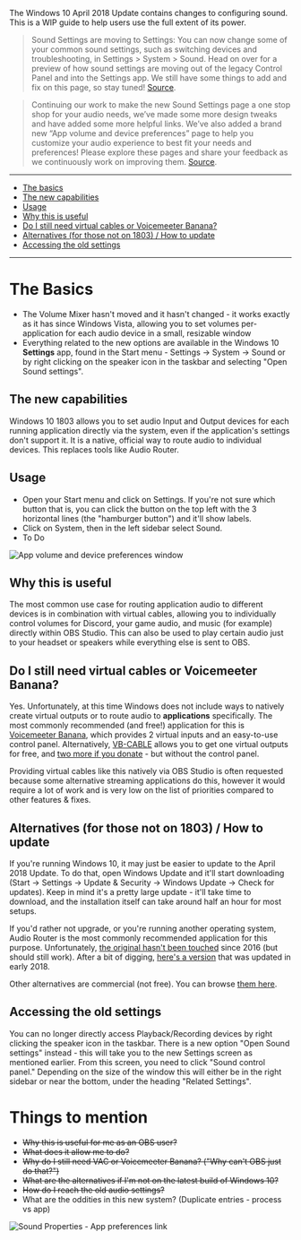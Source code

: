 The Windows 10 April 2018 Update contains changes to configuring sound. This is a WIP guide to help users use the full extent of its power.

> Sound Settings are moving to Settings: You can now change some of your common sound settings, such as switching devices and troubleshooting, in Settings > System > Sound. Head on over for a preview of how sound settings are moving out of the legacy Control Panel and into the Settings app. We still have some things to add and fix on this page, so stay tuned! [Source](https://blogs.windows.com/windowsexperience/2017/11/08/announcing-windows-10-insider-preview-build-17035-pc/#fAGsyK2Z5rg88zRD.97).

> Continuing our work to make the new Sound Settings page a one stop shop for your audio needs, we’ve made some more design tweaks and have added some more helpful links. We’ve also added a brand new “App volume and device preferences” page to help you customize your audio experience to best fit your needs and preferences! Please explore these pages and share your feedback as we continuously work on improving them. [Source](https://blogs.windows.com/windowsexperience/2018/01/11/announcing-windows-10-insider-preview-build-17074-pc/#775SUx07GWhZqywu.97).

***

 - [The basics](#the-basics)
 - [The new capabilities](#the-new-capabilities)
 - [Usage](#usage)
 - [Why this is useful](#why-this-is-useful)
 - [Do I still need virtual cables or Voicemeeter Banana?](#do-i-still-need-virtual-cables-or-voicemeeter-banana)
 - [Alternatives (for those not on 1803) / How to update](#alternatives-for-those-not-on-1803--how-to-update)
 - [Accessing the old settings](#accessing-the-old-settings)

***

# The Basics

* The Volume Mixer hasn't moved and it hasn't changed - it works exactly as it has since Windows Vista, allowing you to set volumes per-application for each audio device in a small, resizable window
* Everything related to the new options are available in the Windows 10 **Settings** app, found in the Start menu - Settings -> System -> Sound or by right clicking on the speaker icon in the taskbar and selecting "Open Sound settings".

## The new capabilities

Windows 10 1803 allows you to set audio Input and Output devices for each running application directly via the system, even if the application's settings don't support it. It is a native, official way to route audio to individual devices. This replaces tools like Audio Router.

## Usage

* Open your Start menu and click on Settings. If you're not sure which button that is, you can click the button on the top left with the 3 horizontal lines (the "hamburger button") and it'll show labels.
* Click on System, then in the left sidebar select Sound.
* To Do

![App volume and device preferences window](https://i.imgur.com/ew1zIA9.png)

## Why this is useful

The most common use case for routing application audio to different devices is in combination with virtual cables, allowing you to individually control volumes for Discord, your game audio, and music (for example) directly within OBS Studio. This can also be used to play certain audio just to your headset or speakers while everything else is sent to OBS.

## Do I still need virtual cables or Voicemeeter Banana?

Yes. Unfortunately, at this time Windows does not include ways to natively create virtual outputs or to route audio to **applications** specifically. The most commonly recommended (and free!) application for this is [Voicemeeter Banana](https://www.vb-audio.com/Voicemeeter/banana.htm), which provides 2 virtual inputs and an easy-to-use control panel. Alternatively, [VB-CABLE](https://www.vb-audio.com/Cable/) allows you to get one virtual outputs for free, and [two more if you donate](https://www.vb-audio.com/Cable/#DownloadCable) - but without the control panel.

Providing virtual cables like this natively via OBS Studio is often requested because some alternative streaming applications do this, however it would require a lot of work and is very low on the list of priorities compared to other features & fixes.

## Alternatives (for those not on 1803) / How to update

If you're running Windows 10, it may just be easier to update to the April 2018 Update. To do that, open Windows Update and it'll start downloading (Start -> Settings -> Update & Security -> Windows Update -> Check for updates). Keep in mind it's a pretty large update - it'll take time to download, and the installation itself can take around half an hour for most setups.

If you'd rather not upgrade, or you're running another operating system, Audio Router is the most commonly recommended application for this purpose. Unfortunately, [the original hasn't been touched](https://github.com/audiorouterdev/audio-router/releases) since 2016 (but should still work). After a bit of digging, [here's a version](https://github.com/a-sync/audio-router/releases) that was updated in early 2018.

Other alternatives are commercial (not free). You can browse [them here](https://alternativeto.net/software/audio-router/).

## Accessing the old settings

You can no longer directly access Playback/Recording devices by right clicking the speaker icon in the taskbar. There is a new option "Open Sound settings" instead - this will take you to the new Settings screen as mentioned earlier. From this screen, you need to click "Sound control panel." Depending on the size of the window this will either be in the right sidebar or near the bottom, under the heading "Related Settings".

# Things to mention

* ~~Why this is useful for me as an OBS user?~~
* ~~What does it allow me to do?~~
* ~~Why do I still need VAC or Voicemeeter Banana? ("Why can't OBS just do that?")~~
* ~~What are the alternatives if I'm not on the latest build of Windows 10?~~
* ~~How do I reach the old audio settings?~~
* What are the oddities in this new system? (Duplicate entries - process vs app)

![Sound Properties - App preferences link](https://i.imgur.com/Yf2CYKC.png)